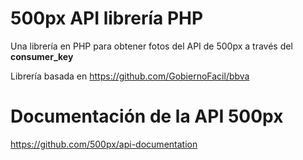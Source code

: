 500px API librería PHP
=====

Una librería en PHP para obtener fotos del API de 500px a través del <b>consumer_key</b>

Librería basada en https://github.com/GobiernoFacil/bbva 


Documentación de la API 500px
=
https://github.com/500px/api-documentation
